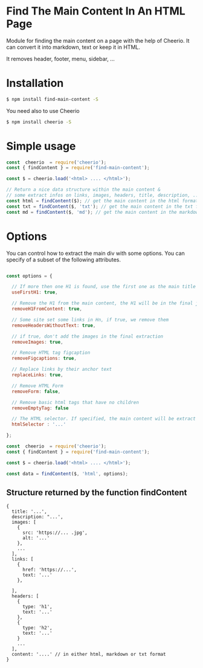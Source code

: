 # Find The Main Content In An HTML Page
Module for finding the main content on a page with the help of Cheerio. It can convert it into markdown, text or keep it in HTML.

It removes header, footer, menu, sidebar, ...

# Installation

``` bash
$ npm install find-main-content -S
```

You need also to use Cheerio

``` bash
$ npm install cheerio -S
```

# Simple usage

``` javascript
const  cheerio  = require('cheerio');
const { findContent } = require('find-main-content');

const $ = cheerio.load('<html> .... </html>');

// Return a nice data structure within the main content &
// some extract infos on links, images, headers, title, description, ...
const html = findContent($); // get the main content in the html format
const txt = findContent($, 'txt'); // get the main content in the txt format
const md = findContent($, 'md'); // get the main content in the markdown format
```

# Options

You can control how to extract the main div with some options. You can specify of a subset of the following attributes.

``` javascript

const options = {

  // If more then one H1 is found, use the first one as the main title of the page
  useFirstH1: true,

  // Remove the H1 from the main content, the H1 will be in the final json structure
  removeH1FromContent: true,

  // Some site set some links in Hn, if true, we remove them
  removeHeadersWithoutText: true,

  // if true, don't add the images in the final extraction
  removeImages: true,

  // Remove HTML tag figcaption
  removeFigcaptions: true,

  // Replace links by their anchor text
  replaceLinks: true,

  // Remove HTML Form
  removeForm: false,

  // Remove basic html tags that have no children
  removeEmptyTag: false

  // The HTML selector. If specified, the main content will be extract from the html element that matchs to the selector
  htmlSelector : '...'

};

const  cheerio  = require('cheerio');
const { findContent } = require('find-main-content');

const $ = cheerio.load('<html> .... </html>');

const data = findContent($, 'html', options);

```

## Structure returned by the function findContent

```
{
  title: '...',
  description: "...',
  images: [
    {
      src: 'https://... .jpg',
      alt: '...'
    },
    ...
  ],
  links: [
    {
      href: 'https://...',
      text: '...'
    },

  ],
  headers: [
    {
      type: 'h1',
      text: '...'
    },
    {
      type: 'h2',
      text: '...'
    }
    ...
  ],
  content: '....' // in either html, markdown or txt format
}

```
